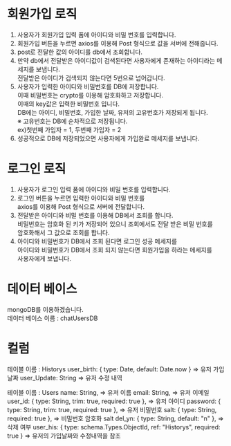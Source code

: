 # 회원가입 로직

1. 사용자가 회원가입 입력 폼에 아이디와 비밀 번호를 입력합니다.
2. 회원가입 버튼을 누르면 axios를 이용해 Post 형식으로 값을 서버에 전해줍니다.
3. post로 전달한 값의 아이디를 db에서 조회합니다.
4. 만약 db에서 전달받은 아이디값이 검색된다면 사용자에게 존재하는 아이디라는
   메세지를 보냅니다.  
   전달받은 아이디가 검색되지 않는다면 5번으로 넘어갑니다.
5. 사용자가 입력한 아이디와 비밀번호를 DB에 저장합니다.  
   이때 비밀번호는 crypto를 이용해 암호화하고 저장합니다.  
   이때의 key값은 입력한 비밀번호 입니다.  
   DB에는 아이디, 비밀번호, 가입한 날짜, 유저의 고유번호가 저장되게 됩니다.  
   ※ 고유번호는 DB에 순차적으로 저장됩니다.  
   ex)첫번째 가입자 = 1, 두번째 가입자 = 2
6. 성공적으로 DB에 저장되었으면 사용자에게 가입완료 메세지를 보냅니다.

# 로그인 로직

1. 사용자가 로그인 입력 폼에 아이디와 비밀 번호를 입력합니다.
2. 로그인 버튼을 누르면 입력한 아이디와 비밀 번호를  
   axios를 이용해 Post 형식으로 서버에 전달합니다.
3. 전달받은 아이디와 비밀 번호를 이용해 DB에서 조회를 합니다.  
   비밀번호는 암호화 된 키가 저장되어 있으니 조회에서도 전달 받은 비밀 번호를  
   암호화해서 그 값으로 조회를 합니다.
4. 아이디와 비밀번호가 DB에서 조회 된다면 로그인 성공 메세지를  
   아이디와 비밀번호가 DB에서 조회 되지 않는다면 회원가입을 하라는 메세지를  
   사용자에게 보냅니다.

# 데이터 베이스

mongoDB를 이용하겠습니다.  
데이터 베이스 이름 : chatUsersDB

# 컬럼

테이블 이름 : Historys
user_birth: { type: Date, default: Date.now } => 유저 가입날짜
user_Update: String => 유저 수정 내역

테이블 이름 : Users
name: String, => 유저 이름
email: String, => 유저 이메일
user_id: { type: String, trim: true, required: true }, => 유저 아이디
password: { type: String, trim: true, required: true }, => 유저 비밀번호
salt: { type: String, required: true }, => 비밀번호 암호화 salt
del_yn: { type: String, default: "n" }, => 삭제 여부
user_his: {
type: schema.Types.ObjectId,
ref: "Historys",
required: true
} => 유저의 가입날짜와 수정내역을 참조
